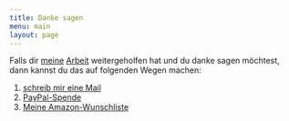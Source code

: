 ```yaml
---
title: Danke sagen
menu: main
layout: page
---
```


Falls dir [meine](https://github.com/OXID-eSales/oxideshop_ce/pulls?utf8=%E2%9C%93&q=is%3Apr%20author%3Aalfredbez%20) [Arbeit](https://github.com/alfredbez?utf8=✓&tab=repositories&q=ab_) weitergeholfen hat und du danke sagen möchtest, dann kannst du das auf folgenden Wegen machen:

1. [schreib mir eine Mail](mailto:alfred.bez+danke@gmail.com)
2. [PayPal-Spende](https://paypal.me/AlfredBez)
3. [Meine Amazon-Wunschliste](https://www.amazon.de/registry/wishlist/3A7W3HNPOJ4KT/)
